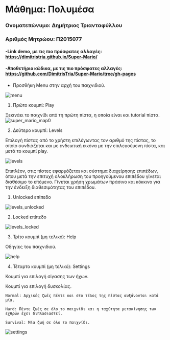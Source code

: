 # Μάθημα: Πολυμέσα

### Ονοματεπώνυμο: Δημήτριος Τριανταφύλλου
### Αριθμός Μητρώου: Π2015077

#### -Link demo, με τις πιο πρόσφατες αλλαγές: https://dimitristria.github.io/Super-Mario/
#### -Αποθετήριο κώδικα, με τις πιο πρόσφατες αλλαγές: https://github.com/DimitrisTria/Super-Mario/tree/gh-pages

* Προσθήκη Μenu στην αρχή του παιχνιδιού.

![menu](https://user-images.githubusercontent.com/22676085/33654136-deb9c26e-da77-11e7-8ea8-ee64186b5470.png)

1) Πρώτο κουμπί: Play

  Ξεκινάει το παιχνίδι από τη πρώτη πίστα, η οποία είναι και tutorial πίστα.
  ![super_mario_map0](https://user-images.githubusercontent.com/22676085/33656369-850c53c4-da7e-11e7-96af-a3512b076286.png)

2) Δεύτερο κουμπί: Levels

  Επιλογή πίστας από το χρήστη επιλέγωντας τον αριθμό της πίστας, το οποίο συνδιάζεται και με ενδεικτική εικόνα με την επιλεγούμενη πίστα, και μετά το κουμπί play.

  ![levels](https://user-images.githubusercontent.com/22676085/33654133-de443a8a-da77-11e7-8212-c2ecb8c75dae.png)

  Επιπλέον, στις πίστες εφαρμόζεται και σύστημα διαχείρησης επιπέδων, όπου μετά την επιτυχή ολοκλήρωση του προηγούμενου επιπέδου γίνεται διαθέσιμο το επόμενο. Γίνεται χρήση χρωμάτων πράσινο και κόκκινο για την ένδειξη διαθεσιμότητας του επιπέδου.

1) Unlocked επίπεδο

  ![levels_unlocked](https://user-images.githubusercontent.com/22676085/33654135-de938536-da77-11e7-9e5d-1d135a272ef3.png)

2) Locked επίπεδο

  ![levels_locked](https://user-images.githubusercontent.com/22676085/33654134-de6ba0de-da77-11e7-9ceb-bf56e1faaa14.png)

3) Τρίτο κουμπί (μη τελικό): Help

  Οδηγίες του παιχνιδιού.

  ![help](https://user-images.githubusercontent.com/22676085/33654132-de1b6c2c-da77-11e7-879a-a45624fed848.png)

4) Τέταρτο κουμπί (μη τελικό): Settings

  Κουμπί για επιλογή σίγασης των ήχων.

  Κουμπί για επιλογή δυσκολίας.

    Normal: Αρχικές ζωές πέντε και στο τέλος της πίστας αυξάνονται κατά μία.
    
    Hard: Πέντε ζωές σε όλο το παιχνίδι και η ταχύτητα μετακίνησης των εχθρών έχει διπλασιαστεί.
    
    Survival: Μία ζωή σε όλο το παιχνίδι.

![settings](https://user-images.githubusercontent.com/22676085/33654138-df1515b0-da77-11e7-9a66-8713219ceb94.png)
